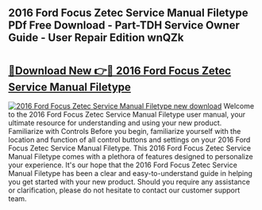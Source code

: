 ## 2016 Ford Focus Zetec Service Manual Filetype PDf Free Download - Part-TDH Service Owner Guide - User Repair Edition wnQZk

# <h2><a href="http://bc79516.oget.top/?id=2016+Ford+Focus+Zetec+Service+Manual+Filetype">🔗Download New 👉🔴 2016 Ford Focus Zetec Service Manual Filetype</a></h2>

[![2016 Ford Focus Zetec Service Manual Filetype new download](https://i.imgur.com/5g1atiW.png)](http://bc79516.oget.top/?id=2016+Ford+Focus+Zetec+Service+Manual+Filetype)
Welcome to the 2016 Ford Focus Zetec Service Manual Filetype user manual, your ultimate resource for understanding and using your new product. Familiarize with Controls Before you begin, familiarize yourself with the location and function of all control buttons and settings on your 2016 Ford Focus Zetec Service Manual Filetype. This 2016 Ford Focus Zetec Service Manual Filetype comes with a plethora of features designed to personalize your experience. It's our hope that the 2016 Ford Focus Zetec Service Manual Filetype has been a clear and easy-to-understand guide in helping you get started with your new product. Should you require any assistance or clarification, please do not hesitate to contact our customer support team.
